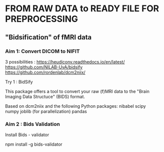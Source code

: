 # FROM RAW DATA to READY FILE FOR PREPROCESSING

## "Bidsification" of fMRI data

### Aim 1: Convert DICOM to NIFIT 

3 possibilities :
https://heudiconv.readthedocs.io/en/latest/
https://github.com/NILAB-UvA/bidsify
https://github.com/rordenlab/dcm2niix/

Try 1 : BidSify

This package offers a tool to convert your raw (f)MRI data to the "Brain Imaging Data Structuce" (BIDS) format. 

Based on dcm2niix and the following Python packages:
nibabel
scipy
numpy
joblib (for parallelization)
pandas


### Aim 2 : Bids Validation

Install Bids - validator 

npm install -g bids-validator


